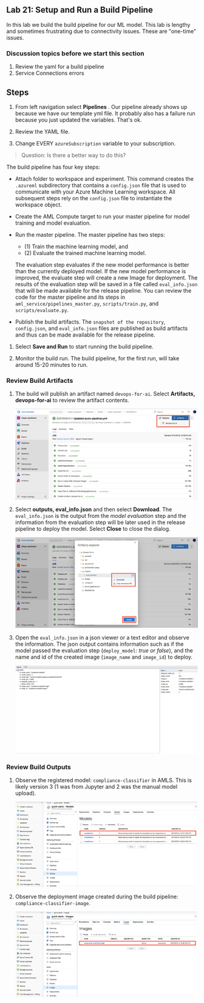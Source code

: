 ## Lab 21:  Setup and Run a Build Pipeline

In this lab we build the build pipeline for our ML model. This lab is lengthy and sometimes frustrating due to connectivity issues.  These are "one-time" issues.  


### Discussion topics before we start this section  

1. Review the yaml for a build pipeline
2. Service Connections errors

## Steps

1. From left navigation select **Pipelines** .  Our pipeline already shows up because we have our template yml file.  It probably also has a failure run because you just updated the variables.  That's ok.  

4. Review the YAML file.  

1. Change EVERY `azureSubscription` variable to your subscription.

>Question:  Is there a better way to do this?  

The build pipeline has four key steps:
    
* Attach folder to workspace and experiment. This command creates the `.azureml` subdirectory that contains a `config.json` file that is used to communicate with your Azure Machine Learning workspace. All subsequent steps rely on the `config.json` file to instantiate the workspace object.
    
* Create the AML Compute target to run your master pipeline for model training and model evaluation.
    
* Run the master pipeline. The master pipeline has two steps: 

  * (1) Train the machine learning model, and 
  * (2) Evaluate the trained machine learning model. 
  
  The evaluation step evaluates if the new model performance is better than the currently deployed model. If the new model performance is improved, the evaluate step will create a new Image for deployment. The results of the evaluation step will be saved in a file called `eval_info.json` that will be made available for the release pipeline. You can review the code for the master pipeline and its steps in `aml_service/pipelines_master.py`,  `scripts/train.py`, and `scripts/evaluate.py`.
    
* Publish the build artifacts. The `snapshot of the repository`, `config.json`, and `eval_info.json` files are published as build artifacts and thus can be made available for the release pipeline.

1.  Select **Save and Run** to start running the build pipeline.  

2. Monitor the build run. The build pipeline, for the first run, will take around 15-20 minutes to run.


### Review Build Artifacts

1. The build will publish an artifact named `devops-for-ai`. Select **Artifacts, devops-for-ai** to review the artifact contents.

    ![Select Artifacts, devops-for-ai to review the artifact contents.](../images/16.png 'Build Artifacts')

2. Select **outputs, eval_info.json** and then select **Download**. The `eval_info.json` is the output from the *model evaluation* step and the information from the evaluation step will be later used in the release pipeline to deploy the model. Select **Close** to close the dialog.

    ![Download output from the model evaluation step.](../images/17.png 'Download JSON file')

3. Open the `eval_info.json` in a json viewer or a text editor and observe the information. The json output contains information such as if the model passed the evaluation step (`deploy_model`: *true or false*), and the name and id of the created image (`image_name` and `image_id`) to deploy.

    ![Review information in the eval_info json file.](../images/18.png 'Eval Info JSON File')

### Review Build Outputs

1. Observe the registered model: `compliance-classifier` in AMLS.  This is likely version 3 (1 was from Jupyter and 2 was the manual model upload).  

    ![Review registered model in Azure Portal.](../images/53.png 'Registered Models in Azure Portal')

2. Observe the deployment image created during the build pipeline: `compliance-classifier-image`.

    ![Review deployment image in Azure Portal.](../images/54.png 'Images in Azure Portal')